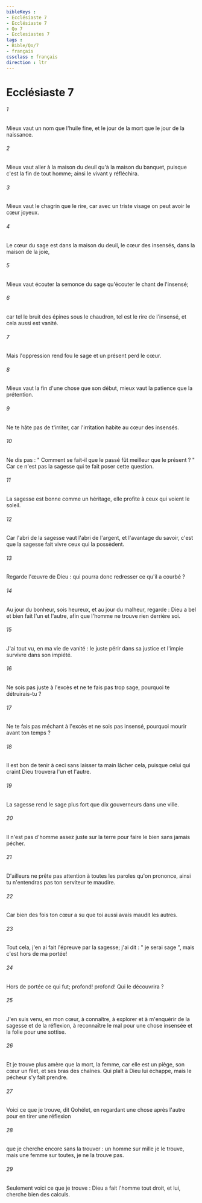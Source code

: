 ```yaml
---
bibleKeys : 
- Ecclésiaste 7
- Ecclésiaste 7
- Qo 7
- Ecclesiastes 7
tags : 
- Bible/Qo/7
- français
cssclass : français
direction : ltr
---
```


# Ecclésiaste 7

###### 1
Mieux vaut un nom que l'huile fine, et le jour de la mort que le jour de la naissance. 
###### 2
Mieux vaut aller à la maison du deuil qu'à la maison du banquet, puisque c'est la fin de tout homme; ainsi le vivant y réfléchira. 
###### 3
Mieux vaut le chagrin que le rire, car avec un triste visage on peut avoir le cœur joyeux. 
###### 4
Le cœur du sage est dans la maison du deuil, le cœur des insensés, dans la maison de la joie, 
###### 5
Mieux vaut écouter la semonce du sage qu'écouter le chant de l'insensé; 
###### 6
car tel le bruit des épines sous le chaudron, tel est le rire de l'insensé, et cela aussi est vanité. 
###### 7
Mais l'oppression rend fou le sage et un présent perd le cœur. 
###### 8
Mieux vaut la fin d'une chose que son début, mieux vaut la patience que la prétention. 
###### 9
Ne te hâte pas de t'irriter, car l'irritation habite au cœur des insensés. 
###### 10
Ne dis pas : " Comment se fait-il que le passé fût meilleur que le présent ? " Car ce n'est pas la sagesse qui te fait poser cette question. 
###### 11
La sagesse est bonne comme un héritage, elle profite à ceux qui voient le soleil. 
###### 12
Car l'abri de la sagesse vaut l'abri de l'argent, et l'avantage du savoir, c'est que la sagesse fait vivre ceux qui la possèdent. 
###### 13
Regarde l'œuvre de Dieu : qui pourra donc redresser ce qu'il a courbé ? 
###### 14
Au jour du bonheur, sois heureux, et au jour du malheur, regarde : Dieu a bel et bien fait l'un et l'autre, afin que l'homme ne trouve rien derrière soi. 
###### 15
J'ai tout vu, en ma vie de vanité : le juste périr dans sa justice et l'impie survivre dans son impiété. 
###### 16
Ne sois pas juste à l'excès et ne te fais pas trop sage, pourquoi te détruirais-tu ? 
###### 17
Ne te fais pas méchant à l'excès et ne sois pas insensé, pourquoi mourir avant ton temps ? 
###### 18
Il est bon de tenir à ceci sans laisser ta main lâcher cela, puisque celui qui craint Dieu trouvera l'un et l'autre. 
###### 19
La sagesse rend le sage plus fort que dix gouverneurs dans une ville. 
###### 20
Il n'est pas d'homme assez juste sur la terre pour faire le bien sans jamais pécher. 
###### 21
D'ailleurs ne prête pas attention à toutes les paroles qu'on prononce, ainsi tu n'entendras pas ton serviteur te maudire. 
###### 22
Car bien des fois ton cœur a su que toi aussi avais maudit les autres. 
###### 23
Tout cela, j'en ai fait l'épreuve par la sagesse; j'ai dit : " je serai sage ", mais c'est hors de ma portée! 
###### 24
Hors de portée ce qui fut; profond! profond! Qui le découvrira ? 
###### 25
J'en suis venu, en mon cœur, à connaître, à explorer et à m'enquérir de la sagesse et de la réflexion, à reconnaître le mal pour une chose insensée et la folie pour une sottise. 
###### 26
Et je trouve plus amère que la mort, la femme, car elle est un piège, son cœur un filet, et ses bras des chaînes. Qui plaît à Dieu lui échappe, mais le pécheur s'y fait prendre. 
###### 27
Voici ce que je trouve, dit Qohélet, en regardant une chose après l'autre pour en tirer une réflexion 
###### 28
que je cherche encore sans la trouver : un homme sur mille je le trouve, mais une femme sur toutes, je ne la trouve pas. 
###### 29
Seulement voici ce que je trouve : Dieu a fait l'homme tout droit, et lui, cherche bien des calculs. 
